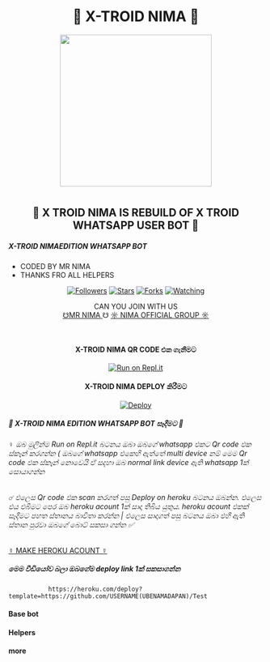 <h1 align="center"><b> 🐺 X-TROID NIMA 🐺  </b></h1>

<p>
<div align="center">
  <img src="https://i.ibb.co/wyWzxgq/1275240.jpg" width="300" height="300">
	
# <h2> 🐺 X TROID NIMA IS REBUILD OF X TROID WHATSAPP USER BOT 🐺 </h2>
</div align="center">

##### X-TROID NIMAEDITION WHATSAPP BOT
* CODED BY MR NIMA
* THANKS FRO ALL HELPERS

<p align="center">
<a href="https://github.com/MRnimaofc2/X-TROID-NIMA"><img title="Followers" src="https://img.shields.io/github/followers/MRnimaofc2?color=blue&style=flat-square"></a>
<a href="https://github.com/MRnimaofc2/X-TROID-NIMA"><img title="Stars" src="https://img.shields.io/github/stars/MRnimaofc2/X-TROID-NIMA?color=red&style=flat-square"></a>
<a href="https://github.com/MRnimaofc2/X-TROID-NIMA/network/members"><img title="Forks" src="https://img.shields.io/github/forks/MRnimaofc2/X-TROID-NIMA?color=red&style=flat-square"></a>
<a href="https://github.com/MRnimaofc2/X-TROID-NIMA/watchers"><img title="Watching" src="https://img.shields.io/github/watchers/MRnimaofc2/X-TROID-NIMA?label=Watchers&color=blue&style=flat-square"></a>
</p>

 <p align="center">
     CAN YOU JOIN WITH US 
    <br>
        <a href="wa.me/94719574492"> ☋MR NIMA </a> ☋
        <a href="https://chat.whatsapp.com/Fs5ZpTLA3u64JN5a6K3a44">☼ NIMA OFFICIAL GROUP ☼</a> 
</p>
</br>

<p>
<div align="center">

	
<h4>X-TROID NIMA QR CODE එක ගැනීමට </h4>
 
[![Run on Repl.it](https://repl.it/badge/github/phaticusthiccy/WhatsAsenaDuplicated)](https://replit.com/@mrnimaofc/X-TROID-NIMA)

<h4> X-TROID NIMA DEPLOY කිරීමට </h4>
	
[![Deploy](https://www.herokucdn.com/deploy/button.svg)](https://heroku.com/deploy?template=https://github.com/MR-NIMA-X/X-TROID-NIMA-WA-BOT )
	
</div align="center">
</p>
	
	
	
##### 🐺 X-TROID NIMA EDITION WHATSAPP BOT සෑදීමට 🐺 

###### ♀ ඔබ මුලින්ම Run on Repl.it බටනය ඔබා ඔබගේ whatsapp  එකට Qr code එක ස්කෑන් කරගන්න ( ඔබගේ whatsapp එකෙහි ඇත්තේ multi device නම් මෙම Qr code එක ස්කෑන් නොවෙයි ඒ සදහා ඔබ normal link device ඇති whatsapp 1ක් සොයාගන්න 

###### ☌ එලෙස Qr code එක scan කරගත් පසු Deploy on heroku  බටනය ඔබන්න. එලෙස එය එබීමට පෙර ඔබ heroku acount 1ක් සාදා තිබිය යුතුය.  heroku acount එකක් සෑදීමට පහත ස්තානය බාවිතා කරන්න | එලෙස සාදාගත් පසු බටනය ඔබා එහි ඇති ස්තාන පුරවා ඔබගේ බොට් සකසා ගන්න ✅



 <a href="https://id.heroku.com/signup/login">☿ MAKE HEROKU ACOUNT ☿ </a>
 
 
 
 
 
 #####  මෙම වීඩියෝව බලා ඔබගේම deploy link 1ක් සකසාගන්න 
 
         
               https://heroku.com/deploy?template=https://github.com/USERNAME(UBENAMADAPAN)/Test
	       
	      

#### Base bot

#### Helpers

#### more
